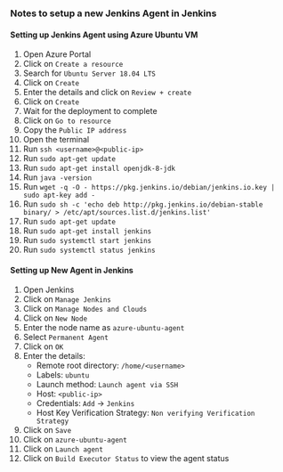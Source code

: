 ### Notes to setup a new Jenkins Agent in Jenkins

#### Setting up Jenkins Agent using Azure Ubuntu VM

1. Open Azure Portal
2. Click on `Create a resource`
3. Search for `Ubuntu Server 18.04 LTS`
4. Click on `Create`
5. Enter the details and click on `Review + create`
6. Click on `Create`
7. Wait for the deployment to complete
8. Click on `Go to resource`
9. Copy the `Public IP address`
10. Open the terminal
11. Run `ssh <username>@<public-ip>`
12. Run `sudo apt-get update`
13. Run `sudo apt-get install openjdk-8-jdk`
14. Run `java -version`
15. Run `wget -q -O - https://pkg.jenkins.io/debian/jenkins.io.key | sudo apt-key add -`
16. Run `sudo sh -c 'echo deb http://pkg.jenkins.io/debian-stable binary/ > /etc/apt/sources.list.d/jenkins.list'`
17. Run `sudo apt-get update`
18. Run `sudo apt-get install jenkins`
19. Run `sudo systemctl start jenkins`
20. Run `sudo systemctl status jenkins`

#### Setting up New Agent in Jenkins

1. Open Jenkins
2. Click on `Manage Jenkins`
3. Click on `Manage Nodes and Clouds`
4. Click on `New Node`
5. Enter the node name as `azure-ubuntu-agent`
6. Select `Permanent Agent`
7. Click on `OK`
8. Enter the details:
   - Remote root directory: `/home/<username>`
   - Labels: `ubuntu`
   - Launch method: `Launch agent via SSH`
   - Host: `<public-ip>`
   - Credentials: `Add` -> `Jenkins`
   - Host Key Verification Strategy: `Non verifying Verification Strategy`
9. Click on `Save`
10. Click on `azure-ubuntu-agent`
11. Click on `Launch agent`
12. Click on `Build Executor Status` to view the agent status
